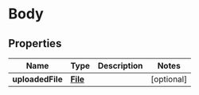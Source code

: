 # Body

## Properties
Name | Type | Description | Notes
------------ | ------------- | ------------- | -------------
**uploadedFile** | [**File**](File.md) |  |  [optional]
